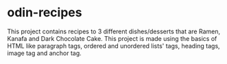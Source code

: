 # odin-recipes
This project contains recipes to 3 different dishes/desserts that are Ramen, Kanafa and Dark Chocolate Cake.
This project is made using the basics of HTML like paragraph tags, ordered and unordered lists' tags, heading tags, image tag and anchor tag.
